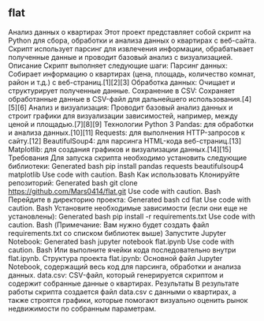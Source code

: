 ## flat
Анализ данных о квартирах
Этот проект представляет собой скрипт на Python для сбора, обработки и анализа данных о квартирах с веб-сайта. Скрипт использует парсинг для извлечения информации, обрабатывает полученные данные и проводит базовый анализ с визуализацией.
Описание
Скрипт выполняет следующие шаги:
Парсинг данных: Собирает информацию о квартирах (цена, площадь, количество комнат, район и т.д.) с веб-страниц.[1][2][3]
Обработка данных: Очищает и структурирует полученные данные.
Сохранение в CSV: Сохраняет обработанные данные в CSV-файл для дальнейшего использования.[4][5][6]
Анализ и визуализация: Проводит базовый анализ данных и строит графики для визуализации зависимостей, например, между ценой и площадью.[7][8][9]
Технологии
Python 3
Pandas: для обработки и анализа данных.[10][11]
Requests: для выполнения HTTP-запросов к сайту.[12]
BeautifulSoup4: для парсинга HTML-кода веб-страниц.[13]
Matplotlib: для создания графиков и визуализации данных.[14][15]
Требования
Для запуска скрипта необходимо установить следующие библиотеки:
Generated bash
pip install pandas requests beautifulsoup4 matplotlib
Use code with caution.
Bash
Как использовать
Клонируйте репозиторий:
Generated bash
git clone https://github.com/Mars0414/flat.git
Use code with caution.
Bash
Перейдите в директорию проекта:
Generated bash
cd flat
Use code with caution.
Bash
Установите необходимые зависимости (если они еще не установлены):
Generated bash
pip install -r requirements.txt
Use code with caution.
Bash
(Примечание: Вам нужно будет создать файл requirements.txt со списком библиотек выше)
Запустите Jupyter Notebook:
Generated bash
jupyter notebook flat.ipynb
Use code with caution.
Bash
Или выполните ячейки кода последовательно внутри flat.ipynb.
Структура проекта
flat.ipynb: Основной файл Jupyter Notebook, содержащий весь код для парсинга, обработки и анализа данных.
data.csv: CSV-файл, который генерируется скриптом и содержит собранные данные о квартирах.
Результаты
В результате работы скрипта создается файл data.csv с данными о квартирах, а также строятся графики, которые помогают визуально оценить рынок недвижимости по собранным параметрам.
